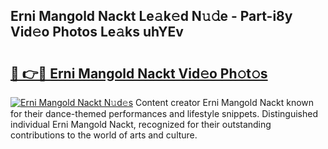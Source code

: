 ## Erni Mangold Nackt Le𝚊k𝚎d N𝚞𝚍e - Part-i8y Vid𝚎o Photos Le𝚊ks uhYEv

# <h2><a href="http://fb3i5n.evod.top/?m=Erni+Mangold+Nackt">🔗 👉🔴 Erni Mangold Nackt Vid𝚎o Ph𝚘t𝚘s</a></h2>

[![Erni Mangold Nackt N𝚞d𝚎s](https://i.imgur.com/8V9OHl7.gif)](http://fb3i5n.evod.top/?m=Erni+Mangold+Nackt)
Content creator Erni Mangold Nackt known for their dance-themed performances and lifestyle snippets. Distinguished individual Erni Mangold Nackt, recognized for their outstanding contributions to the world of arts and culture. 
